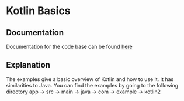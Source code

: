 # Kotlin Basics

## Documentation 
Documentation for the code base can be found <a href="https://www.youtube.com/watch?v=F9UC9DY-vIU">here</a>

## Explanation
The examples give a basic overview of Kotlin and how to use it. It has similarities to Java. You can find the examples by going to the following directory app -> src -> main -> java -> com -> example -> kotlin2